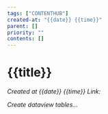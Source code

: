 ```yaml
---
tags: ["CONTENTHUB"]
created-at: "{{date}} {{time}}"
parent: []
priority: ""
contents: []
---
```

# {{title}}
*Created at {{date}} {{time}}*
*Link:* 

*Create dataview tables...*